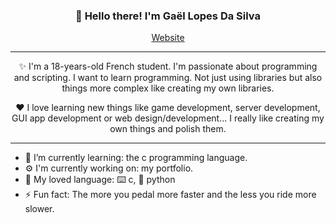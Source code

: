 ﻿<h3 align="center">👋 Hello there! I'm Gaël Lopes Da Silva</h3>
<p align="center">
  <a href="https://gael-lopes-da-silva.github.io/MyPortfolio/">Website</a>
</p>

---

<p align="center">✨ I'm a 18-years-old French student. I'm passionate about programming and scripting. I want to learn programming. Not just using libraries but also things more complex like creating my own libraries.</p>

<p align="center">❤️ I love learning new things like game development, server development, GUI app development or web design/development... I really like creating my own things and polish them.</p>

---

- 🌱 I’m currently learning: the c programming language.
- ⚙️ I'm currently working on: my portfolio. 
- 📖 My loved language:  ⌨️ c,  🐍 python
- ⚡ Fun fact: The more you pedal more faster and the less you ride more slower.
